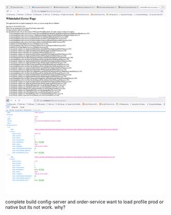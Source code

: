 ![img.png](img.png)
![img_1.png](img_1.png)

complete build config-server and order-service
want to load profile prod or native but its not work. why?